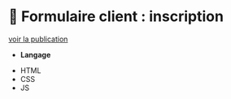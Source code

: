 # 🚀 Formulaire client : inscription
[voir la publication](http://127.0.0.1:5501/)
+ **Langage**
* HTML
* CSS
* JS
